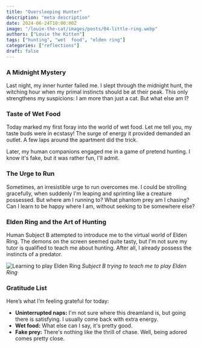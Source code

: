 ```yaml
---
title: "Oversleeping Hunter"
description: "meta description"
date: 2024-06-24T10:00:00Z
image: "/louie-the-cat/images/posts/04-little-ring.webp"
authors: ["Louie the Kitten"]
tags: ["hunting", "wet  food", "elden ring"]
categories: ["reflections"]
draft: false
---
```


### A Midnight Mystery

Last night, my inner hunter failed me. I slept through the midnight hunt, the witching hour when my primal instincts should be at their peak. This only strengthens my suspicions: I am more than just a cat. But what else am I?

### Taste of Wet Food

Today marked my first foray into the world of wet food. Let me tell you, my taste buds were in ecstasy! The surge of energy it provided demanded an outlet. A few laps around the apartment did the trick. 

Later, my human companions engaged me in a game of pretend hunting. I know it's fake, but it was rather fun, I'll admit.

### The Urge to Run

Sometimes, an irresistible urge to run overcomes me. I could be strolling gracefully, when suddenly I'm leaping and sprinting like a creature possessed. But where am I running to? What phantom prey am I chasing? Can I learn to be happy where I am, without seeking to be somewhere else?

### Elden Ring and the Art of Hunting

Human Subject B attempted to introduce me to the virtual world of Elden Ring. The demons on the screen seemed quite tasty, but I'm not sure my tutor is qualified to teach me about hunting. After all, I already possess the instincts of a predator.

![Learning to play Elden Ring](/louie-the-cat/images/posts/04-elden-ring-min.webp)
*Subject B trying to teach me to play Elden Ring*

### Gratitude List

Here’s what I’m feeling grateful for today:

* **Uninterrupted naps:** I'm not sure where this dreamland is, but going there is satisfying. I usually come back with extra energy.
* **Wet food:** What else can I say, it's pretty good.
* **Fake prey:** There's nothing like the thrill of chase. Well, being adored comes pretty close.
